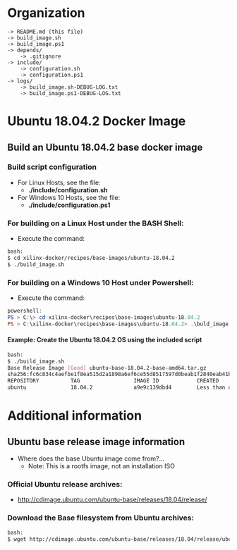 [//]: # (Readme.md - Ubuntu 18.04.2 base operating system)

# Organization
```
-> README.md (this file)
-> build_image.sh
-> build_image.ps1
-> depends/
	-> .gitignore
-> include/
	-> configuration.sh
	-> configuration.ps1
-> logs/
	-> build_image.sh-DEBUG-LOG.txt
	-> build_image.ps1-DEBUG-LOG.txt
```

# Ubuntu 18.04.2 Docker Image

## Build an Ubuntu 18.04.2 base docker image

### Build script configuration
- For Linux Hosts, see the file:
	- __./include/configuration.sh__
- For Windows 10 Hosts, see the file:
	- __./include/configuration.ps1__

### For building on a Linux Host under the BASH Shell:
- Execute the command:
```bash
bash:
$ cd xilinx-docker/recipes/base-images/ubuntu-18.04.2
$ ./build_image.sh
```

### For building on a Windows 10 Host under Powershell:
- Execute the command:
```powershell
powershell:
PS > C:\> cd xilinx-docker\recipes\base-images\ubuntu-18.04.2
PS > C:\xilinx-docker\recipes\base-images\ubuntu-18.04.2> .\buld_image.ps1
```

#### Example: Create the Ubuntu 18.04.2 OS using the included script
```bash
bash:
$ ./build_image.sh
Base Release Image [Good] ubuntu-base-18.04.2-base-amd64.tar.gz
sha256:fc6c834c4aefbe1f8ea515d2a1898a6ef6ce55d8517597d0beab1f2840eab41b
REPOSITORY          TAG                 IMAGE ID            CREATED                  SIZE
ubuntu              18.04.2             a9e9c139dbd4        Less than a second ago   112MB
```

# Additional information

## Ubuntu base release image information
- Where does the base Ubuntu image come from?...
	- Note: This is a rootfs image, not an installation ISO

### Official Ubuntu release archives:
- http://cdimage.ubuntu.com/ubuntu-base/releases/18.04/release/

### Download the Base filesystem from Ubuntu archives:
```bash
bash:
$ wget http://cdimage.ubuntu.com/ubuntu-base/releases/18.04/release/ubuntu-base-18.04.2-base-amd64.tar.gz
```

